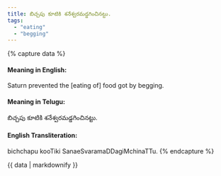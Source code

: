 ```yaml
---
title: బిచ్చపు కూటికి శనేశ్వరమడ్డగించినట్టు.
tags:
  - "eating"
  - "begging"
---
```


{% capture data %}
#### Meaning in English:
Saturn prevented the [eating of] food got by begging.

#### Meaning in Telugu:
బిచ్చపు కూటికి శనేశ్వరమడ్డగించినట్టు.

#### English Transliteration:
bichchapu kooTiki SanaeSvaramaDDagiMchinaTTu.
{% endcapture %}

<div class="notice">{{ data | markdownify }}</div>

